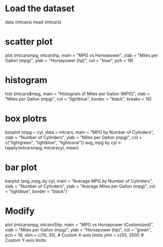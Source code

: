 # Load the dataset
 data (mtcars)
 head (mtcars)
 # scatter plot
 plot (mtcars$mpg, mtcars$hp,
    main = "MPG vs Horsepower",
    xlab = "Miles per Gallon (mpg)",
    ylab = "Horsepower (hp)",
    col = "blue",
    pch = 19)
 # histogram
 hist (mtcars$mpg,
    main = “Histogram of Miles per Gallon (MPG)",
    xlab = "Miles per Gallon (mpg)",
    col = "lightblue",
    border = "black",
    breaks = 10)
 # box plotrs
 boxplot (mpg ~ cyl,
    data = mtcars,
    main = "MPG by Number of Cylinders",
    xlab = "Number of Cylinders",
    ylab = "Miles per Gallon (mpg)",
    col = c("lightgreen", "lightblue", "lightcoral"))
 avg_mpg by cyl <- tapply(mtcars$mpg, mtcars$cyl, mean)
 # bar plot
 barplot (avg_mpg_by cyl,
    main = "Average MPG by Number of Cylinders",
    xlab = "Number of Cylinders",
    ylab = "Average Miles per Gallon (mpg)",
    col = "lightblue",
    border = “black")
 # Modify
 plot (mtcars$mpg, mtcars$Shp,
    main = "MPG vs Horsepower (Customized)",
    xlab = "Miles per Gallon (mpg)",
    ylab = “Horsepower (hp)",
    col = "green",
    pch = 19,
    xlim = c(10, 35), # Custom X-axis limits
    ylim = c(50, 350)) # Custom Y-axis limits
